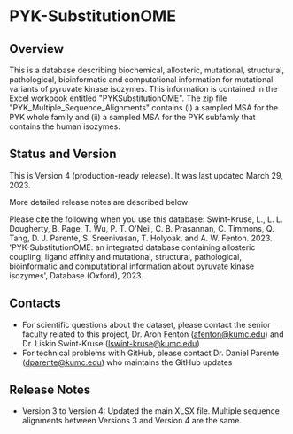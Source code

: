 # PYK-SubstitutionOME

## Overview

This is a database describing biochemical, allosteric, mutational, structural, pathological, bioinformatic and computational information for mutational variants of pyruvate kinase isozymes.  This information is contained in the Excel workbook entitled "PYKSubstitutionOME".  The zip file "PYK_Multiple_Sequence_Alignments" contains (i) a sampled MSA for the PYK whole family and (ii) a sampled MSA for the PYK subfamly that contains the human isozymes. 

## Status and Version

This is Version 4 (production-ready release). It was last updated March 29, 2023.

More detailed release notes are described below

Please cite the following when you use this database: Swint-Kruse, L., L. L. Dougherty, B. Page, T. Wu, P. T. O'Neil, C. B. Prasannan, C. Timmons, Q. Tang, D. J. Parente, S. Sreenivasan, T. Holyoak, and A. W. Fenton. 2023. 'PYK-SubstitutionOME: an integrated database containing allosteric coupling, ligand affinity and mutational, structural, pathological, bioinformatic and computational information about pyruvate kinase isozymes', Database (Oxford), 2023.  

## Contacts

- For scientific questions about the dataset, please contact the senior faculty related to this project, Dr. Aron Fenton (afenton@kumc.edu) and Dr. Liskin Swint-Kruse (lswint-kruse@kumc.edu)
- For technical problems witih GitHub, please contact Dr. Daniel Parente (dparente@kumc.edu) who maintains the GitHub updates

## Release Notes

- Version 3 to Version 4: Updated the main XLSX file. Multiple sequence alignments between Versions 3 and Version 4 are the same.

